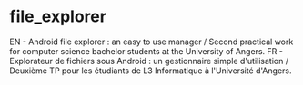 # file_explorer
EN - Android file explorer : an easy to use manager / Second practical work for computer science bachelor students at the University of Angers.
FR - Explorateur de fichiers sous Android : un gestionnaire simple d'utilisation / Deuxième TP pour les étudiants de L3 Informatique à l'Université d'Angers.
